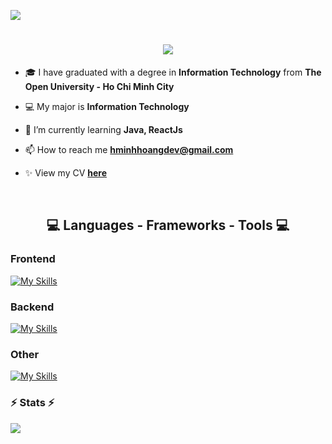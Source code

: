 [![](https://visitcount.itsvg.in/api?id=HuynhMinhHoang&icon=2&color=11)](https://visitcount.itsvg.in)
<h1 align="center">
    <img src="https://readme-typing-svg.herokuapp.com/?font=Righteous&size=30&center=true&vCenter=true&width=500&height=50&duration=4000&lines=Hi+There!+👋;+I'm+Huynh+Minh+Hoang!;" />
</h1>

- 🎓 I have graduated with a degree in **Information Technology** from **The Open University - Ho Chi Minh City**

- 💻 My major is **Information Technology**

- 🌱 I’m currently learning **Java, ReactJs**

- 📫 How to reach me **hminhhoangdev@gmail.com**

- ✨ View my CV **<a href="https://drive.google.com/file/d/1SUY9U0r_17MgbPRRYQ8KU6FLmyE4YoeS/preview" target="_blank">here</a>**
 <br/>
<h2 align="center">💻 Languages - Frameworks - Tools 💻</h2>

### Frontend
<!-- ![React](https://img.shields.io/badge/react-%2320232a.svg?style=for-the-badge&logo=react&logoColor=%2361DAFB) ![React Native](https://img.shields.io/badge/react_native-%2320232a.svg?style=for-the-badge&logo=react&logoColor=%2361DAFB) ![Redux](https://img.shields.io/badge/redux-%23593d88.svg?style=for-the-badge&logo=redux&logoColor=white) ![HTML5](https://img.shields.io/badge/html5-%23E34F26.svg?style=for-the-badge&logo=html5&logoColor=white) ![CSS3](https://img.shields.io/badge/css3-%231572B6.svg?style=for-the-badge&logo=css3&logoColor=white) -->
[![My Skills](https://skillicons.dev/icons?i=react,redux,js,html,css,bootstrap)](https://skillicons.dev)
### Backend
<!-- ![NodeJS](https://img.shields.io/badge/node.js-6DA55F?style=for-the-badge&logo=node.js&logoColor=white) ![Java](https://img.shields.io/badge/java-%23ED8B00.svg?style=for-the-badge&logo=java&logoColor=white) ![MySQL](https://img.shields.io/badge/mysql-%2300f.svg?style=for-the-badge&logo=mysql&logoColor=white) -->
[![My Skills](https://skillicons.dev/icons?i=java,spring,nodejs)](https://skillicons.dev)


### Other
<!-- ![Chart.js](https://img.shields.io/badge/chart.js-F5788D.svg?style=for-the-badge&logo=chart.js&logoColor=white) ![Expo](https://img.shields.io/badge/expo-1C1E24?style=for-the-badge&logo=expo&logoColor=#D04A37) ![Firebase](https://img.shields.io/badge/firebase-%23039BE5.svg?style=for-the-badge&logo=firebase) ![Google Cloud](https://img.shields.io/badge/Google%20Cloud-%234285F4.svg?style=for-the-badge&logo=google-cloud&logoColor=white) -->
[![My Skills](https://skillicons.dev/icons?i=mysql,postman,firebase,github)](https://skillicons.dev)

### ⚡ Stats ⚡
![](https://github-readme-stats.vercel.app/api/top-langs/?username=HuynhMinhHoang&theme=radical&hide_border=true&include_all_commits=true&count_private=true&layout=compact)



